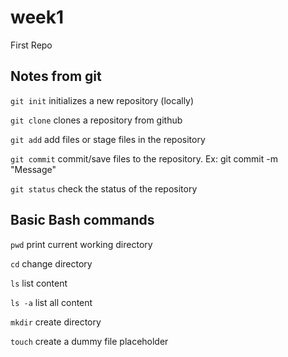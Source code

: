 # week1
First Repo

## Notes from git

`git init` initializes a new repository (locally)

`git clone` clones a repository from github

`git add` add files or stage files in the repository

`git commit` commit/save files to the repository. Ex: git commit -m "Message" <FILES>
  
 `git status` check the status of the repository
 
 ## Basic Bash commands
 
 `pwd` print current working directory
 
 `cd` change directory
 
 `ls` list content
 
 `ls -a` list all content
 
 `mkdir` create directory
 
 `touch` create a dummy file placeholder
